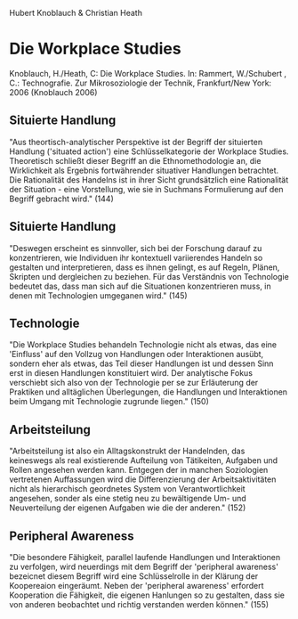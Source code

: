 Hubert Knoblauch & Christian Heath

# Die Workplace Studies

Knoblauch, H./Heath, C:
Die Workplace Studies.
In: Rammert, W./Schubert , C.:
Technografie. Zur Mikrosoziologie der Technik,
Frankfurt/New York: 2006
(Knoblauch 2006)

## Situierte Handlung
"Aus theortisch-analytischer Perspektive ist der Begriff der situierten Handlung ('situated action') eine Schlüsselkategorie der Workplace Studies. Theoretisch schließt dieser Begriff an die Ethnomethodologie an, die Wirklichkeit als Ergebnis fortwährender situativer Handlungen betrachtet. Die Rationalität des Handelns ist in ihrer Sicht grundsätzlich eine Rationalität der Situation - eine Vorstellung, wie sie in Suchmans Formulierung auf den Begriff gebracht wird." (144) 

## Situierte Handlung
"Deswegen erscheint es sinnvoller, sich bei der Forschung darauf zu konzentrieren, wie Individuen ihr kontextuell variierendes Handeln so gestalten und interpretieren, dass es ihnen gelingt, es auf Regeln, Plänen, Skripten und dergleichen zu beziehen. Für das Verständnis von Technologie bedeutet das, dass man sich auf die Situationen konzentrieren muss, in denen mit Technologien umgeganen wird." (145)

## Technologie
"Die Workplace Studies behandeln Technologie nicht als etwas, das eine 'Einfluss' auf den Vollzug von Handlungen oder Interaktionen ausübt, sondern eher als etwas, das Teil dieser Handlungen ist und dessen Sinn erst in diesen Handlungen konstituiert wird. Der analytische Fokus verschiebt sich also von der Technologie per se zur Erläuterung der Praktiken und alltäglichen Überlegungen, die Handlungen und Interaktionen beim Umgang mit Technologie zugrunde liegen." (150)

## Arbeitsteilung
"Arbeitsteilung ist also ein Alltagskonstrukt der Handelnden, das keineswegs als real existierende Aufteilung von Tätikeiten, Aufgaben und Rollen angesehen werden kann. Entgegen der in manchen Soziologien vertretenen Auffassungen wird die Differenzierung der Arbeitsaktivitäten nicht als hierarchisch geordnetes System von Verantwortlichkeit angesehen, sonder als eine stetig neu zu bewältigende Um- und Neuverteilung der eigenen Aufgaben wie die der anderen." (152)

## Peripheral Awareness
"Die besondere Fähigkeit, parallel laufende Handlungen und Interaktionen zu verfolgen, wird neuerdings mit dem Begriff der 'peripheral awareness' bezeicnet diesem Begriff wird eine Schlüsselrolle in der Klärung der Koopereaion eingeräumt. Neben der 'peripheral awareness' erfordert Kooperation die Fähigkeit, die eigenen Hanlungen so zu gestalten, dass sie von anderen beobachtet und richtig verstanden werden können." (155)

